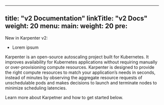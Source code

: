 
---
title: "v2 Documentation"
linkTitle: "v2 Docs"
weight: 20
menu:
  main:
    weight: 20
    pre: <i class='fas fa-book'></i>
---

New in Karpenter v2: 
- Lorem ipsum 

Karpenter is an open-source autoscaling project built for Kubernetes. It improves availability for Kubernetes applications without requiring manually or over-provisioning compute resources. Karpenter is designed to provide the right compute resources to match your application’s needs in seconds, instead of minutes by observing the aggregate resource requests of unschedulable pods and makes decisions to launch and terminate nodes to minimize scheduling latencies.

Learn more about Karpetner and how to get started below.
